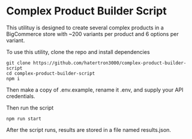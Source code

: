 # Complex Product Builder Script

This utilituy is designed to create several complex products in a BigCommerce store with ~200 variants per product and 6 options per variant.

To use this utility, clone the repo and install dependencies

```
git clone https://github.com/hatertron3000/complex-product-builder-script
cd complex-product-builder-script
npm i
```

Then make a copy of .env.example, rename it .env, and supply your API credentials.

Then run the script

```
npm run start
```

After the script runs, results are stored in a file named results.json.
